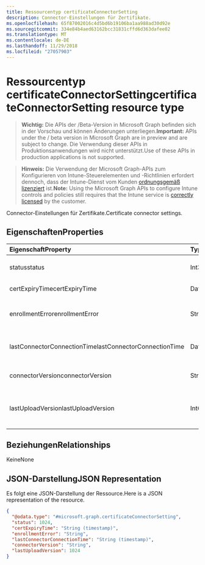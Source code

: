 ```yaml
---
title: Ressourcentyp certificateConnectorSetting
description: Connector-Einstellungen für Zertifikate.
ms.openlocfilehash: 65f87002016c4d5bd6b19106ba1aa988ad30d92e
ms.sourcegitcommit: 334e84b4aed63162bcc31831cffd6d363dafee02
ms.translationtype: MT
ms.contentlocale: de-DE
ms.lasthandoff: 11/29/2018
ms.locfileid: "27057903"
---
```

# <a name="certificateconnectorsetting-resource-type"></a><span data-ttu-id="6da72-103">Ressourcentyp certificateConnectorSetting</span><span class="sxs-lookup"><span data-stu-id="6da72-103">certificateConnectorSetting resource type</span></span>

> <span data-ttu-id="6da72-104">**Wichtig:** Die APIs der /Beta-Version in Microsoft Graph befinden sich in der Vorschau und können Änderungen unterliegen.</span><span class="sxs-lookup"><span data-stu-id="6da72-104">**Important:** APIs under the / beta version in Microsoft Graph are in preview and are subject to change.</span></span> <span data-ttu-id="6da72-105">Die Verwendung dieser APIs in Produktionsanwendungen wird nicht unterstützt.</span><span class="sxs-lookup"><span data-stu-id="6da72-105">Use of these APIs in production applications is not supported.</span></span>

> <span data-ttu-id="6da72-106">**Hinweis:** Die Verwendung der Microsoft Graph-APIs zum Konfigurieren von Intune-Steuerelementen und -Richtlinien erfordert dennoch, dass der Intune-Dienst vom Kunden [ordnungsgemäß lizenziert](https://go.microsoft.com/fwlink/?linkid=839381) ist.</span><span class="sxs-lookup"><span data-stu-id="6da72-106">**Note:** Using the Microsoft Graph APIs to configure Intune controls and policies still requires that the Intune service is [correctly licensed](https://go.microsoft.com/fwlink/?linkid=839381) by the customer.</span></span>

<span data-ttu-id="6da72-107">Connector-Einstellungen für Zertifikate.</span><span class="sxs-lookup"><span data-stu-id="6da72-107">Certificate connector settings.</span></span>
## <a name="properties"></a><span data-ttu-id="6da72-108">Eigenschaften</span><span class="sxs-lookup"><span data-stu-id="6da72-108">Properties</span></span>
|<span data-ttu-id="6da72-109">Eigenschaft</span><span class="sxs-lookup"><span data-stu-id="6da72-109">Property</span></span>|<span data-ttu-id="6da72-110">Typ</span><span class="sxs-lookup"><span data-stu-id="6da72-110">Type</span></span>|<span data-ttu-id="6da72-111">Beschreibung</span><span class="sxs-lookup"><span data-stu-id="6da72-111">Description</span></span>|
|:---|:---|:---|
|<span data-ttu-id="6da72-112">status</span><span class="sxs-lookup"><span data-stu-id="6da72-112">status</span></span>|<span data-ttu-id="6da72-113">Int32</span><span class="sxs-lookup"><span data-stu-id="6da72-113">Int32</span></span>|<span data-ttu-id="6da72-114">Zertifikat Connectorstatus</span><span class="sxs-lookup"><span data-stu-id="6da72-114">Certificate connector status</span></span>|
|<span data-ttu-id="6da72-115">certExpiryTime</span><span class="sxs-lookup"><span data-stu-id="6da72-115">certExpiryTime</span></span>|<span data-ttu-id="6da72-116">DateTimeOffset</span><span class="sxs-lookup"><span data-stu-id="6da72-116">DateTimeOffset</span></span>|<span data-ttu-id="6da72-117">Zertifikat abläuft Zeit</span><span class="sxs-lookup"><span data-stu-id="6da72-117">Certificate expire time</span></span>|
|<span data-ttu-id="6da72-118">enrollmentError</span><span class="sxs-lookup"><span data-stu-id="6da72-118">enrollmentError</span></span>|<span data-ttu-id="6da72-119">String</span><span class="sxs-lookup"><span data-stu-id="6da72-119">String</span></span>|<span data-ttu-id="6da72-120">Zertifikatfehler Connector-Registrierung</span><span class="sxs-lookup"><span data-stu-id="6da72-120">Certificate connector enrollment error</span></span>|
|<span data-ttu-id="6da72-121">lastConnectorConnectionTime</span><span class="sxs-lookup"><span data-stu-id="6da72-121">lastConnectorConnectionTime</span></span>|<span data-ttu-id="6da72-122">DateTimeOffset</span><span class="sxs-lookup"><span data-stu-id="6da72-122">DateTimeOffset</span></span>|<span data-ttu-id="6da72-123">Zuletzt Zertifikat Connector verbunden</span><span class="sxs-lookup"><span data-stu-id="6da72-123">Last time certificate connector connected</span></span>|
|<span data-ttu-id="6da72-124">connectorVersion</span><span class="sxs-lookup"><span data-stu-id="6da72-124">connectorVersion</span></span>|<span data-ttu-id="6da72-125">String</span><span class="sxs-lookup"><span data-stu-id="6da72-125">String</span></span>|<span data-ttu-id="6da72-126">Version des Zertifikat-Connectors</span><span class="sxs-lookup"><span data-stu-id="6da72-126">Version of certificate connector</span></span>|
|<span data-ttu-id="6da72-127">lastUploadVersion</span><span class="sxs-lookup"><span data-stu-id="6da72-127">lastUploadVersion</span></span>|<span data-ttu-id="6da72-128">Int64</span><span class="sxs-lookup"><span data-stu-id="6da72-128">Int64</span></span>|<span data-ttu-id="6da72-129">Version des letzten hochgeladenen Zertifikat connector</span><span class="sxs-lookup"><span data-stu-id="6da72-129">Version of last uploaded certificate connector</span></span>|

## <a name="relationships"></a><span data-ttu-id="6da72-130">Beziehungen</span><span class="sxs-lookup"><span data-stu-id="6da72-130">Relationships</span></span>
<span data-ttu-id="6da72-131">Keine</span><span class="sxs-lookup"><span data-stu-id="6da72-131">None</span></span>
## <a name="json-representation"></a><span data-ttu-id="6da72-132">JSON-Darstellung</span><span class="sxs-lookup"><span data-stu-id="6da72-132">JSON Representation</span></span>
<span data-ttu-id="6da72-133">Es folgt eine JSON-Darstellung der Ressource.</span><span class="sxs-lookup"><span data-stu-id="6da72-133">Here is a JSON representation of the resource.</span></span>
<!-- {
  "blockType": "resource",
  "@odata.type": "microsoft.graph.certificateConnectorSetting"
}
-->
``` json
{
  "@odata.type": "#microsoft.graph.certificateConnectorSetting",
  "status": 1024,
  "certExpiryTime": "String (timestamp)",
  "enrollmentError": "String",
  "lastConnectorConnectionTime": "String (timestamp)",
  "connectorVersion": "String",
  "lastUploadVersion": 1024
}
```





